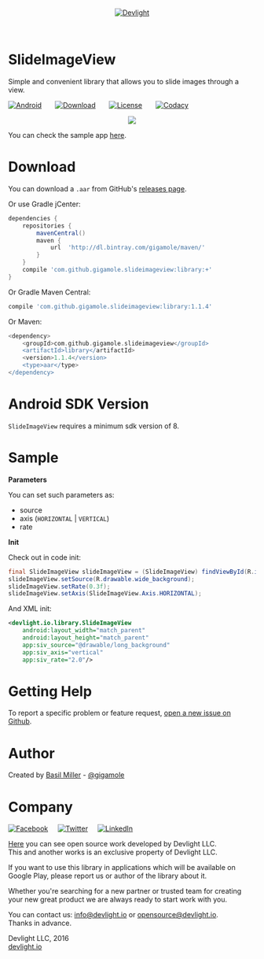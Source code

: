 <br/>
<p align="center">
  <a href="http://devlight.io">
      <img src ="https://drive.google.com/uc?export=download&id=0BxPO_UeS7wScLVBKck51Z1Rzb0E" alt="Devlight"/>
  </a>
</p>
<br/>

SlideImageView
==============

Simple and convenient library that allows you to slide images through a view.

[![Android](https://drive.google.com/uc?export=download&id=0BxPO_UeS7wSccEZaclNGN0R5OWc)](https://github.com/DevLight-Mobile-Agency)
&nbsp;&nbsp;&nbsp;&nbsp;&nbsp;
[![Download](https://drive.google.com/uc?export=download&id=0BxPO_UeS7wScRWtyVkJ6bEJkS2c)](https://bintray.com/gigamole/maven/slideimageview/_latestVersion)
&nbsp;&nbsp;&nbsp;&nbsp;&nbsp;
[![License](https://drive.google.com/uc?export=download&id=0BxPO_UeS7wScU0tmeFpGMHVWNWs)](https://github.com/DevLight-Mobile-Agency/SlideImageView/blob/master/LICENSE.txt)
&nbsp;&nbsp;&nbsp;&nbsp;&nbsp;
[![Codacy](https://drive.google.com/uc?export=download&id=0BxPO_UeS7wScSHhmckZyeGJDcXc)](https://www.codacy.com/app/gigamole53/SlideImageView?utm_source=github.com&amp;utm_medium=referral&amp;utm_content=DevLight-Mobile-Agency/SlideImageView&amp;utm_campaign=Badge_Grade)

<p align="center">
    <img src="https://drive.google.com/uc?export=download&id=0BxPO_UeS7wScWHZHNTFfMkdCbjA"/>
</p>

You can check the sample app [here](https://github.com/DevLight-Mobile-Agency/SlideImageView/tree/master/app).

Download
========

You can download a `.aar` from GitHub's [releases page](https://github.com/DevLight-Mobile-Agency/SlideImageView/releases).

Or use Gradle jCenter:
```groovy
dependencies {
    repositories {
        mavenCentral()
        maven {
            url  'http://dl.bintray.com/gigamole/maven/'
        }
    }
    compile 'com.github.gigamole.slideimageview:library:+'
}
```

Or Gradle Maven Central:

```groovy
compile 'com.github.gigamole.slideimageview:library:1.1.4'
```

Or Maven:

```groovy
<dependency>
    <groupId>com.github.gigamole.slideimageview</groupId>
    <artifactId>library</artifactId>
    <version>1.1.4</version>
    <type>aar</type>
</dependency>
```

Android SDK Version
===================

`SlideImageView` requires a minimum sdk version of 8.

Sample
======

<b>Parameters</b>

You can set such parameters as:  
 - source
 - axis (`HORIZONTAL` | `VERTICAL`)
 - rate

<b>Init</b>

Check out in code init:

```java
final SlideImageView slideImageView = (SlideImageView) findViewById(R.id.img_horizontal_slide);
slideImageView.setSource(R.drawable.wide_background);
slideImageView.setRate(0.3f);
slideImageView.setAxis(SlideImageView.Axis.HORIZONTAL);
```

And XML init:

```xml
<devlight.io.library.SlideImageView
    android:layout_width="match_parent"
    android:layout_height="match_parent"
    app:siv_source="@drawable/long_background"
    app:siv_axis="vertical"
    app:siv_rate="2.0"/>
```

Getting Help
============

To report a specific problem or feature request, [open a new issue on Github](https://github.com/DevLight-Mobile-Agency/SlideImageView/issues/new).

Author
======

Created by [Basil Miller](https://github.com/GIGAMOLE) - [@gigamole](mailto:gigamole53@gmail.com)

Company
=======

[![Facebook](https://drive.google.com/uc?export=download&id=0BxPO_UeS7wScaGhGVFNKU0VxMnc)](https://www.facebook.com/devlightagency)&nbsp;&nbsp;&nbsp;&nbsp;&nbsp;[![Twitter](https://drive.google.com/uc?export=download&id=0BxPO_UeS7wScZ1ExQWh5cHF5cVE)](https://twitter.com/DevLightIO)&nbsp;&nbsp;&nbsp;&nbsp;&nbsp;[![LinkedIn](https://drive.google.com/uc?export=download&id=0BxPO_UeS7wSccGZINzEycE1nVFE)](https://www.linkedin.com/company/devlight)

[Here](https://github.com/DevLight-Mobile-Agency) you can see open source work developed by Devlight LLC.  
This and another works is an exclusive property of Devlight LLC. 

If you want to use this library in applications which will be available on Google Play, please report us or author of the library about it.

Whether you're searching for a new partner or trusted team for creating your new great product we are always ready to start work with you. 

You can contact us: info@devlight.io or opensource@devlight.io.  
Thanks in advance.

Devlight LLC, 2016  
[devlight.io](http://devlight.io)